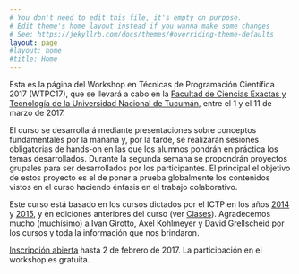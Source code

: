 ```yaml
---
# You don't need to edit this file, it's empty on purpose.
# Edit theme's home layout instead if you wanna make some changes
# See: https://jekyllrb.com/docs/themes/#overriding-theme-defaults
layout: page 
#layout: home
#title: Home
---
```


Esta es la página del Workshop en Técnicas de Programación Científica
2017 (WTPC17), que se llevará a cabo en la [Facultad de Ciencias
Exactas y Tecnología de la Universidad Nacional de
Tucumán](https://www.google.com.ar/maps/place/Facultad+de+Ciencias+Exactas+y+Tecnolog%C3%ADa/@-26.843308,-65.2311447,17z/data=!3m1!4b1!4m5!3m4!1s0x94225c7983543a9b:0xec64abca96a3dba0!8m2!3d-26.843308!4d-65.228956),
entre el 1 y el 11 de marzo de 2017.

El curso se desarrollará mediante presentaciones sobre conceptos
fundamentales por la mañana y, por la tarde, se realizarán sesiones
obligatorias de hands-on en las que los alumnos pondrán en práctica
los temas desarrollados. Durante la segunda semana se propondrán
proyectos grupales para ser desarrollados por los participantes. El
principal el objetivo de estos proyecto es el de poner a prueba
globalmente los contenidos vistos en el curso haciendo énfasis en el
trabajo colaborativo.

Este curso está basado en los cursos dictados por el ICTP en los años
[2014](http://indico.ictp.it/event/a13190) y
[2015](http://indico.ictp.it/event/a14258/), y en ediciones anteriores
del curso (ver [Clases](/clases/)). Agradecemos mucho (muchísimo) a
Ivan Girotto, Axel Kohlmeyer y David Grellscheid por los cursos y toda
la información que nos brindaron.

[Inscripción abierta](/registrarse/) hasta 2 de febrero de 2017. La participación en el workshop es gratuita.


